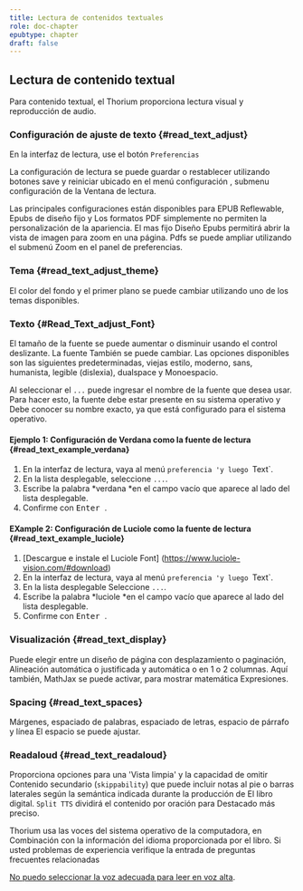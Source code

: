 ```yaml
---
title: Lectura de contenidos textuales
role: doc-chapter
epubtype: chapter
draft: false
---
```


## Lectura de contenido textual

Para contenido textual, el Thorium proporciona lectura visual y reproducción de audio.

### Configuración de ajuste de texto {#read_text_adjust}

En la interfaz de lectura, use el botón `Preferencias`
<img src="../../resources/images/icons3/textarea-icon.svg" role="presentation" alt=""/>

La configuración de lectura se puede guardar o restablecer utilizando botones <span class="ui_button"> save </span> y <span class="ui_button"> reiniciar </span> ubicado en el menú
<span class="ui_button"> configuración </span>, submenu <span class="ui_button"> configuración </span> de la
Ventana de lectura.

Las principales configuraciones están disponibles para EPUB Reflewable, Epubs de diseño fijo y
Los formatos PDF simplemente no permiten la personalización de la apariencia. El mas fijo
Diseño Epubs permitirá abrir la vista de imagen para zoom en una página. Pdfs
se puede ampliar utilizando el submenú Zoom en el panel de preferencias.

### Tema {#read_text_adjust_theme}

El color del fondo y el primer plano se puede cambiar utilizando uno de
los temas disponibles.

### Texto {#Read_Text_adjust_Font}

El tamaño de la fuente se puede aumentar o disminuir usando el control deslizante. La fuente
También se puede cambiar. Las opciones disponibles son las siguientes predeterminadas, viejas
estilo, moderno, sans, humanista, legible (dislexia), dualspace y
Monoespacio.

Al seleccionar el `...` puede ingresar el nombre de la fuente que desea
usar. Para hacer esto, la fuente debe estar presente en su sistema operativo y
Debe conocer su nombre exacto, ya que está configurado para el sistema operativo.

<div class="info">

#### Ejemplo 1: Configuración de Verdana como la fuente de lectura {#read_text_example_verdana}

1. En la interfaz de lectura, vaya al menú `preferencia 'y luego
    `Text`.
2. En la lista desplegable, seleccione `...`.
3. Escribe la palabra *verdana *en el campo vacío que aparece al lado del
    lista desplegable.
4. Confirme con <KBD> Enter </kbd>.


#### EXample 2: Configuración de Luciole como la fuente de lectura {#read_text_example_luciole}

1. [Descargue e instale el Luciole
    Font] (https://www.luciole-vision.com/#download)
2. En la interfaz de lectura, vaya al menú `preferencia 'y luego
    `Text`.
3. En la lista desplegable Seleccione `...`.
4. Escribe la palabra *luciole *en el campo vacío que aparece al lado del
    lista desplegable.
5. Confirme con <KBD> Enter </kbd>.

</div>

### Visualización {#read_text_display}

Puede elegir entre un diseño de página con desplazamiento o paginación,
Alineación automática o justificada y automática o en 1 o 2 columnas.
Aquí también, MathJax se puede activar, para mostrar matemática
Expresiones.

### Spacing {#read_text_spaces}

Márgenes, espaciado de palabras, espaciado de letras, espacio de párrafo y línea
El espacio se puede ajustar.

### Readaloud {#read_text_readaloud}

Proporciona opciones para una 'Vista limpia' y la capacidad de omitir
Contenido secundario (`skippability`) que puede incluir notas al pie o
barras laterales según la semántica indicada durante la producción de
El libro digital. `Split TTS` dividirá el contenido por oración para
Destacado más preciso.

<div class="info">Thorium usa las voces del sistema operativo de la computadora, en
Combinación con la información del idioma proporcionada por el libro. Si usted
problemas de experiencia verifique la entrada de preguntas frecuentes relacionadas 

[No puedo seleccionar la voz adecuada para leer en voz alta](https://thorium.edrlab.org/es/th3/400_ressources/430_faq/#TTSvoices).

</div>

